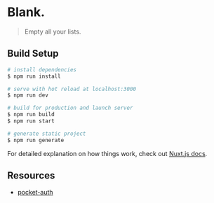 # Blank.

> Empty all your lists.

## Build Setup

``` bash
# install dependencies
$ npm run install

# serve with hot reload at localhost:3000
$ npm run dev

# build for production and launch server
$ npm run build
$ npm run start

# generate static project
$ npm run generate
```

For detailed explanation on how things work,
check out [Nuxt.js docs](https://nuxtjs.org).


## Resources

- [pocket-auth](https://pocket-auth.glitch.me)
